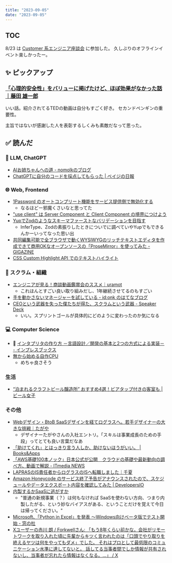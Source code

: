 ```yaml
---
title: "2023-09-05"
date: "2023-09-05"
---
```


## TOC

8/23 は [Customer 系エンジニア座談会](https://customer-x-engineer.connpass.com/event/288524/) に参加した。
久しぶりのオフラインイベント楽しかったー。

## ✨ ピックアップ

### [「心理的安全性」をバリューに掲げたけど、ほぼ効果がなかった話｜藤田 雄一郎](https://note.com/yfujita/n/n07a72b1c68d4)

いい話。紹介されてるTEDの動画は自分もすごく好き。
セカンドペンギンの重要性。

主旨ではないが感謝した人を表彰するしくみも素敵だなって思った。

## ✅ 読んだ

<!-- 📝 : 下の方に内容メモあり -->

<!-- ### ☁︎ Salesforce -->

### 🧠 LLM, ChatGPT

- [AIお姉ちゃんへの道 - nomolkのブログ](https://nomolk.hatenablog.com/entry/2023/09/02/134147)
- [ChatGPTに自分のコードを採点してもらった | ベイジの日報](https://baigie.me/nippo/2023/09/01/chatgpt_sensei_takeuchi/)

### 🌐 Web, Frontend

- [1Password のオートコンプリート機能をサービス提供側で無効化する](https://zenn.dev/leaner_dev/articles/515a7e6740cf71)
  - なるほどー邪魔くさいなと思ってた
- ["use client" は Server Component と Client Component の境界につけよう](https://zenn.dev/luvmini511/articles/ec0e874a2cc1f1)
- [YupでZodのようなスキーマファーストなバリデーションを目指す](https://zenn.dev/loglass/articles/abe85e10e229f3)
  - InferType、Zodの素振りしたときについでに調べていやYupでもできるんかーいってなった思い出
- [共同編集可能で全ブラウザで動くWYSIWYGのリッチテキストエディタを作成できて商用OKなオープンソースの「ProseMirror」を使ってみた - GIGAZINE](https://gigazine.net/news/20230826-prosemirror/)
- [CSS Custom Highlight API でのテキストハイライト](https://zenn.dev/cybozu_frontend/articles/css-custom-highlight)


<!-- ### 🦀 Rust, WebAssembly -->


### 🤝 スクラム・組織

- [エンジニアが見る！商談動画鑑賞会のススメ｜uramot](https://note.com/uramot/n/n649337ebfd84)
  - これほんとすごい良い取り組みだし、1年継続させてるのもすごい
- [手を動かさないマネージャーを試している - id:onk のはてなブログ](https://onk.hatenablog.jp/entry/2023/08/31/235920)
- [CEOという武器を失った僕たちが得た、スクラムという武器 - Speaker Deck](https://speakerdeck.com/shibukk/ceotoiuwu-qi-woshi-tutapu-tatigade-ta-sukuramutoiuwu-qi)
  - いい。スプリントゴールが具体的にどのように変わったのか気になる

<!-- ### CRE (Customer Reliability Engineering) -->

### 💻 Computer Science

- 📕 [インタプリタの作り方 －言語設計／開発の基本と2つの方式による実装－ - インプレスブックス](https://book.impress.co.jp/books/1122101087)
- [無から始める自作CPU](https://vlsi.jp/LetsMakeCPU.html)
  - めちゃ良さそう

### 生活

- [“泊まれるクラフトビール醸造所” おすすめ4選！ビアタップ付きの客室も | ビール女子](https://beergirl.net/hotel-beer_c/)

### その他

- [Webデザイン・BtoB SaaSデザインを経てログラスへ。若手デザイナーの大きな挑戦｜たがや](https://note.com/tgy100/n/nbd9955e797ad)
  - デザイナーたがやさんの入社エントリ。「スキルは事業成長のための手段」ってとても良い言葉だなあ
- [「助けてくれ」とはっきり言う人しか、助けないほうがいい。 | Books&Apps](https://blog.tinect.jp/?p=83238)
- [「AWS基礎100本ノック」日本公式が公開　クラウドの基礎や最新動向の調べ方、動画で解説 - ITmedia NEWS](https://www.itmedia.co.jp/news/articles/2308/28/news120.html)
- [LAPRASのIS責任者からログラスのISへ転職しました｜千夏](https://note.com/coffesea/n/n29507190522e)
- [Amazon Honeycode のサービス終了予告がアナウンスされたので、スケジュールやデータエクスポート内容を確認してみた | DevelopersIO](https://dev.classmethod.jp/articles/honeycode-end-the-beta-service/)
- [内製するかSaaSに逃がすか](https://gist.github.com/neon-izm/467e9d0cc0af3c25c7dcc1094b0c4318)
  - "普通の新規事業（？）は何もなければ SaaSを使わない方向、つまり内製したがる、という妙なバイアスがある、ということだけを覚えて今日は帰ってください。"
- [Microsoft、「Python in Excel」を発表 ～Windows向けベータ版でテスト開始 - 窓の杜](https://forest.watch.impress.co.jp/docs/news/1525532.html)
- [Xユーザーの赤川 朗 / Forkwellさん: 「もう8年くらい前かな。会社がリモートワークを取り入れた頃に先輩からキツく言われたのは「口頭でやり取りを終えるヤツは何をやってもダメ」でした。 それはプロとして最低限のコミュニケーション水準に達してないと。 話してる当事者間でしか情報が共有されないし、当事者が忘れたら情報はなくなる。…」 / X](https://twitter.com/Akira_Akagawa/status/1693967298145693815)

<!-- ## ✏️ 書いた -->


<!-- ## 🗑 Stale -->

<!-- ## 📝 読んだ記事のメモ -->
